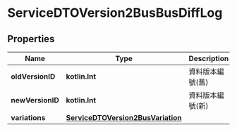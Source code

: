 
# ServiceDTOVersion2BusBusDiffLog

## Properties
Name | Type | Description | Notes
------------ | ------------- | ------------- | -------------
**oldVersionID** | **kotlin.Int** | 資料版本編號(舊) | 
**newVersionID** | **kotlin.Int** | 資料版本編號(新) | 
**variations** | [**ServiceDTOVersion2BusVariation**](ServiceDTOVersion2BusVariation.md) |  | 



